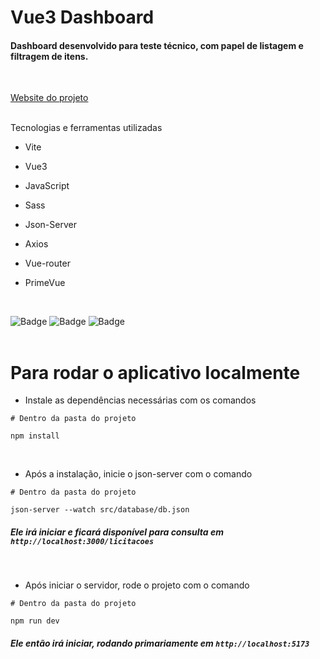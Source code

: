 # Vue3 Dashboard

#### Dashboard desenvolvido para teste técnico, com papel de listagem e filtragem de itens.

<br>

[Website do projeto](https://vue-dashboard-licitacoes.vercel.app/)

<br>
Tecnologias e ferramentas utilizadas
<br>

- Vite

- Vue3

- JavaScript

- Sass

- Json-Server

- Axios

- Vue-router

- PrimeVue

<br>

![Badge](https://img.shields.io/badge/Vue.js-35495E?style=for-the-badge&logo=vue.js&logoColor=4FC08D)
![Badge](https://img.shields.io/badge/JavaScript-F7DF1E?style=for-the-badge&logo=javascript&logoColor=black)
![Badge](https://img.shields.io/badge/Sass-CC6699?style=for-the-badge&logo=sass&logoColor=white)
<br>
<br>
# Para rodar o aplicativo localmente

- Instale as dependências necessárias com os comandos

```Shell
# Dentro da pasta do projeto

npm install
```

<br>

- Após a instalação, inicie o json-server com o comando

```Shell
# Dentro da pasta do projeto

json-server --watch src/database/db.json
```

##### Ele irá iniciar e ficará disponível para consulta em ``http://localhost:3000/licitacoes``

<br>

- Após iniciar o servidor, rode o projeto com o comando

```Shell
# Dentro da pasta do projeto

npm run dev
```

##### Ele então irá iniciar, rodando primariamente em ``http://localhost:5173``
